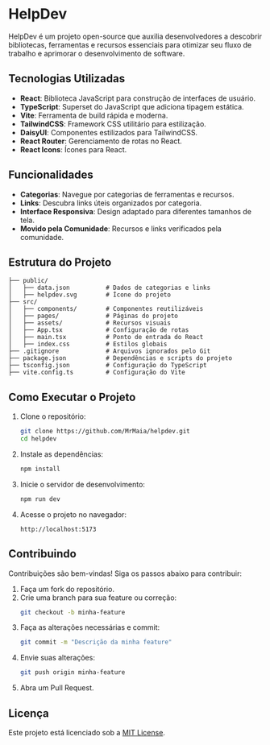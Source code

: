 # HelpDev

HelpDev é um projeto open-source que auxilia desenvolvedores a descobrir bibliotecas, ferramentas e recursos essenciais para otimizar seu fluxo de trabalho e aprimorar o desenvolvimento de software.

## Tecnologias Utilizadas

- **React**: Biblioteca JavaScript para construção de interfaces de usuário.
- **TypeScript**: Superset do JavaScript que adiciona tipagem estática.
- **Vite**: Ferramenta de build rápida e moderna.
- **TailwindCSS**: Framework CSS utilitário para estilização.
- **DaisyUI**: Componentes estilizados para TailwindCSS.
- **React Router**: Gerenciamento de rotas no React.
- **React Icons**: Ícones para React.

## Funcionalidades

- **Categorias**: Navegue por categorias de ferramentas e recursos.
- **Links**: Descubra links úteis organizados por categoria.
- **Interface Responsiva**: Design adaptado para diferentes tamanhos de tela.
- **Movido pela Comunidade**: Recursos e links verificados pela comunidade.

## Estrutura do Projeto

```
├── public/
│   ├── data.json          # Dados de categorias e links
│   ├── helpdev.svg        # Ícone do projeto
├── src/
│   ├── components/        # Componentes reutilizáveis
│   ├── pages/             # Páginas do projeto
│   ├── assets/            # Recursos visuais
│   ├── App.tsx            # Configuração de rotas
│   ├── main.tsx           # Ponto de entrada do React
│   ├── index.css          # Estilos globais
├── .gitignore             # Arquivos ignorados pelo Git
├── package.json           # Dependências e scripts do projeto
├── tsconfig.json          # Configuração do TypeScript
├── vite.config.ts         # Configuração do Vite
```

## Como Executar o Projeto

1. Clone o repositório:
   ```bash
   git clone https://github.com/MrMaia/helpdev.git
   cd helpdev
   ```

2. Instale as dependências:
   ```bash
   npm install
   ```

3. Inicie o servidor de desenvolvimento:
   ```bash
   npm run dev
   ```

4. Acesse o projeto no navegador:
   ```
   http://localhost:5173
   ```

## Contribuindo

Contribuições são bem-vindas! Siga os passos abaixo para contribuir:

1. Faça um fork do repositório.
2. Crie uma branch para sua feature ou correção:
   ```bash
   git checkout -b minha-feature
   ```
3. Faça as alterações necessárias e commit:
   ```bash
   git commit -m "Descrição da minha feature"
   ```
4. Envie suas alterações:
   ```bash
   git push origin minha-feature
   ```
5. Abra um Pull Request.

## Licença

Este projeto está licenciado sob a [MIT License](LICENSE).
